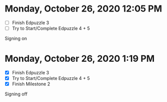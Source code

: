 # Monday, October 26, 2020 12:05 PM
- [ ] Finish Edpuzzle 3
- [ ] Try to Start/Complete Edpuzzle 4 + 5

Signing on

# Monday, October 26, 2020 1:19 PM
- [x] Finish Edpuzzle 3
- [x] Try to Start/Complete Edpuzzle 4 + 5
- [x] Finish Milestone 2

Signing off
